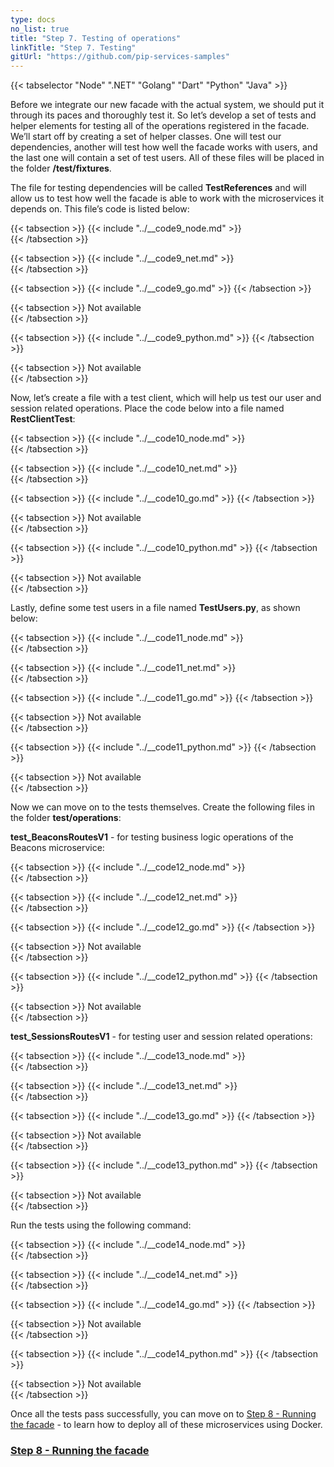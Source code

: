```yaml
---
type: docs
no_list: true
title: "Step 7. Testing of operations"
linkTitle: "Step 7. Testing" 
gitUrl: "https://github.com/pip-services-samples"
---
```


{{< tabselector "Node" ".NET" "Golang" "Dart" "Python" "Java" >}}

Before we integrate our new facade with the actual system, we should put it through its paces and thoroughly test it. So let’s develop a set of tests and helper elements for testing all of the operations registered in the facade. We’ll start off by creating a set of helper classes. One will test our dependencies, another will test how well the facade works with users, and the last one will contain a set of test users. All of these files will be placed in the folder **/test/fixtures**.

The file for testing dependencies will be called **TestReferences** and will allow us to test how well the facade is able to work with the microservices it depends on. This file’s code is listed below:

{{< tabsection >}}
  {{< include "../__code9_node.md" >}}  
{{< /tabsection >}}

{{< tabsection >}}
  {{< include "../__code9_net.md" >}}    
{{< /tabsection >}}

{{< tabsection >}}
  {{< include "../__code9_go.md" >}}
{{< /tabsection >}}

{{< tabsection >}}
  Not available   
{{< /tabsection >}}

{{< tabsection >}}
  {{< include "../__code9_python.md" >}}
{{< /tabsection >}}

{{< tabsection >}}
  Not available  
{{< /tabsection >}}

Now, let’s create a file with a test client, which will help us test our user and session related operations. Place the code below into a file named **RestClientTest**:

{{< tabsection >}}
  {{< include "../__code10_node.md" >}}  
{{< /tabsection >}}

{{< tabsection >}}
  {{< include "../__code10_net.md" >}}    
{{< /tabsection >}}

{{< tabsection >}}
  {{< include "../__code10_go.md" >}}
{{< /tabsection >}}

{{< tabsection >}}
  Not available   
{{< /tabsection >}}

{{< tabsection >}}
  {{< include "../__code10_python.md" >}}
{{< /tabsection >}}

{{< tabsection >}}
  Not available  
{{< /tabsection >}}

Lastly, define some test users in a file named **TestUsers.py**, as shown below:

{{< tabsection >}}
  {{< include "../__code11_node.md" >}}  
{{< /tabsection >}}

{{< tabsection >}}
  {{< include "../__code11_net.md" >}}    
{{< /tabsection >}}

{{< tabsection >}}
  {{< include "../__code11_go.md" >}}
{{< /tabsection >}}

{{< tabsection >}}
  Not available   
{{< /tabsection >}}

{{< tabsection >}}
  {{< include "../__code11_python.md" >}}
{{< /tabsection >}}

{{< tabsection >}}
  Not available  
{{< /tabsection >}}

Now we can move on to the tests themselves. Create the following files in the folder **test/operations**:

**test_BeaconsRoutesV1** - for testing business logic operations of the Beacons microservice:

{{< tabsection >}}
  {{< include "../__code12_node.md" >}}  
{{< /tabsection >}}

{{< tabsection >}}
  {{< include "../__code12_net.md" >}}    
{{< /tabsection >}}

{{< tabsection >}}
  {{< include "../__code12_go.md" >}}
{{< /tabsection >}}

{{< tabsection >}}
  Not available   
{{< /tabsection >}}

{{< tabsection >}}
  {{< include "../__code12_python.md" >}}
{{< /tabsection >}}

{{< tabsection >}}
  Not available  
{{< /tabsection >}}

**test_SessionsRoutesV1** - for testing user and session related operations:

{{< tabsection >}}
  {{< include "../__code13_node.md" >}}  
{{< /tabsection >}}

{{< tabsection >}}
  {{< include "../__code13_net.md" >}}    
{{< /tabsection >}}

{{< tabsection >}}
  {{< include "../__code13_go.md" >}}
{{< /tabsection >}}

{{< tabsection >}}
  Not available   
{{< /tabsection >}}

{{< tabsection >}}
  {{< include "../__code13_python.md" >}}
{{< /tabsection >}}

{{< tabsection >}}
  Not available  
{{< /tabsection >}}

Run the tests using the following command:

{{< tabsection >}}
  {{< include "../__code14_node.md" >}}  
{{< /tabsection >}}

{{< tabsection >}}
  {{< include "../__code14_net.md" >}}    
{{< /tabsection >}}

{{< tabsection >}}
  {{< include "../__code14_go.md" >}}
{{< /tabsection >}}

{{< tabsection >}}
  Not available   
{{< /tabsection >}}

{{< tabsection >}}
  {{< include "../__code14_python.md" >}}
{{< /tabsection >}}

{{< tabsection >}}
  Not available  
{{< /tabsection >}}

Once all the tests pass successfully, you can move on to [Step 8 - Running the facade](../step7) - to learn how to deploy all of these microservices using Docker.


<span class="hide-title-link">

### [Step 8 - Running the facade](../step7)

</span>
